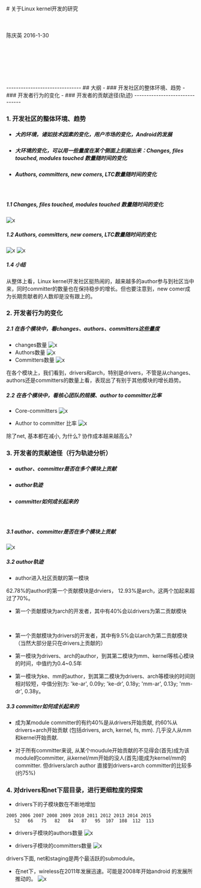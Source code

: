 <br/>
<br/>
<br/>
<br/>
<br/>
<br/>
<br/>
# 关于Linux kernel开发的研究
<br/>
<br/>
<br/>
<br/>
陈庆英     
2016-1-30
<br/>
<br/>
<br/>
<br/>
<br/>
<br/>
<br/>
<br/>
-------------------------------
## 大纲
- ### 开发社区的整体环境、趋势
- ### 开发者行为的变化
- ### 开发者的贡献途径(轨迹)
-------------------------------

</br>

### 1. 开发社区的整体环境、趋势
>
- ##### 大的环境，诸如技术因素的变化，用户市场的变化，Android的发展
- ##### 大环境的变化，可以用一些量度在某个侧面上刻画出来：Changes, files touched, modules touched 数量随时间的变化
- ##### Authors, committers, new comers, LTC数量随时间的变化

</br>

##### 1.1  Changes, files touched, modules touched 数量随时间的变化
![x](../pics/changes.files.mods-month.png)

##### 1.2 Authors, committers, new comers, LTC数量随时间的变化
![x](../pics/dvprs-month.png)
![x](../pics/ltcratio-month.png)

##### 1.4 小结
从整体上看，Linux kernel开发社区挺热闹的，越来越多的author参与到社区当中来，同时committer的数量也在保持稳步的增长。但也要注意到，new comer成为长期贡献者的人数却是没有跟上的。

### 2. 开发者行为的变化
##### 2.1 在各个模块中，看changes、authors、committers这些量度

- changes数量
![x](../pics/numChgs-year.mod.png)
- Authors数量
![x](../pics/numAthrs-year.mod.png)
- Committers数量
![x](../pics/numCmtrs-year.mod.png)

在各个模块上，我们看到，drivers和arch，特别是drivers，不管是从changes、authors还是committers的数量上看，表现出了有别于其他模块的增长趋势。

##### 2.2 在各个模块中，看核心团队的规模、author  to committer比率
- Core-committers
![x](../pics/core-in-mod.png)

- Author to committer 比率
![x](../pics/a2c-in-mods.png)

除了net, 基本都在减小, 为什么? 协作成本越来越高么?


### 3. 开发者的贡献途径（行为轨迹分析）
>
- ##### author、committer是否在多个模块上贡献
- ##### author轨迹
- ##### committer如何成长起来的

</br>

##### 3.1 author、committer是否在多个模块上贡献
![x](pics/CFG.dvpr-numMods.png)

##### 3.2 author轨迹

- author进入社区贡献的第一模块

62.78%的author的第一个贡献模块是drviers， 12.93%是arch，这两个加起来超过了70%。

- 第一个贡献模块为arch的开发者，其中有40%会以drivers为第二贡献模块
</br>

- 第一个贡献模块为drivers的开发者，其中有9.5%会以arch为第二贡献模块（当然大部分是只在drivers上贡献的）

- 第一模块为drivers、arch的author，到其第二模块为mm、kernel等核心模块的时间，中值约为0.4~0.5年
- 第一模块为ke、mm的author，到其第二模块为drivers、arch等模块的时间则相对较短，中值分别为: 'ke-ar', 0.09y; 'ke-dr', 0.18y; 'mm-ar', 0.13y; 'mm-dr', 0.38y。

##### 3.3 committer如何成长起来的
- 成为某module committer的有约40%是从drivers开始贡献, 约60%从 
drivers+arch开始贡献 (包括drivers, arch, kernel, fs, mm).
几乎没人从mm和kernel开始贡献.

- 对于所有committer来说, 从某个moudule开始贡献的不见得会(首先)成为该 
module的committer, 从kernel/mm开始的没人(首先)能成为kernel/mm的committer.
但drivers/arch author 直接到drivers+arch committer的比较多(约75%)

### 4. 对drivers和net下层目录，进行更细粒度的探索
- drivers下的子模块数在不断地增加
```
2005 2006 2007 2008 2009 2010 2011 2012 2013 2014 2015
   52   66   75   82   84   87   95  107  108  112  113
```

- drivers子模块的authors数量
![x](../pics/authorsDRIVERS.png)

- drivers子模块的committers数量
![x](../pics/committersDRIVERS.png)

drivers下面, net和staging是两个最活跃的submodule。

- 在net下，wireless在2011年发展迅速。可能是2008年开始android 
的发展所推动的。
![x](../pics/changes-in-wireless.png)
